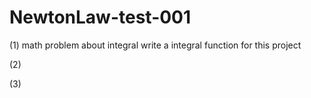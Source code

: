 # NewtonLaw-test-001


(1)
math problem  about integral
write a integral function for this project 


(2)



(3)

